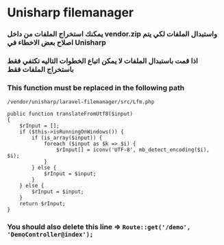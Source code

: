 # Unisharp filemanager

### يمكنك استخراج الملفات من داخل vendor.zip واستبدال الملفات لكي يتم اصلاح بعض الاخطاء في Unisharp

### اذا قمت باستبدال الملفات لا يمكن اتباع الخطوات التاليه تكتفي فقط باستخراج الملفات فقط

### This function must be replaced in the following path
``` /vendor/unisharp/laravel-filemanager/src/Lfm.php ```

```
public function translateFromUtf8($input)
{
    $rInput = [];
    if ($this->isRunningOnWindows()) {
        if (is_array($input)) {
            foreach ($input as $k => $i) {
                $rInput[] = iconv('UTF-8', mb_detect_encoding($i), $i);
            }
        } else {
            $rInput = $input;
        }
    } else {
        $rInput = $input;
    }
    return $rInput;
}
```
### You should also delete this line => ```Route::get('/demo', 'DemoController@index');```
